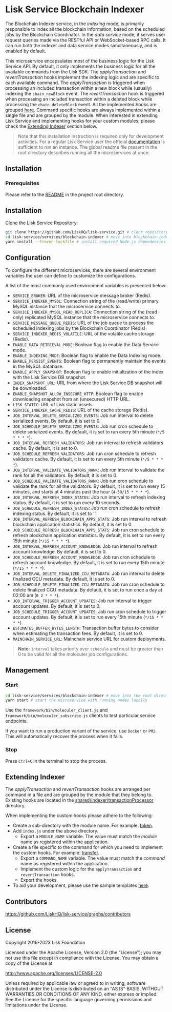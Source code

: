 # Lisk Service Blockchain Indexer

The Blockchain Indexer service, in the _indexing_ mode, is primarily responsible to index all the blockchain information, based on the scheduled jobs by the Blockchain Coordinator.
In the _data service_ mode, it serves user request queries made via the RESTful API or WebSocket-based RPC calls.
It can run both the indexer and data service modes simultaneously, and is enabled by default.

This microservice encapsulates most of the business logic for the Lisk Service API. By default, it only implements the business logic for all the available commands from the Lisk SDK.
The _applyTransaction_ and _revertTransaction_ hooks implement the indexing logic and are specific to each available command. The _applyTransaction_ is triggered when processing an included transaction within a new block while (usually) indexing the `chain_newBlock` event. The _revertTransaction_ hook is triggered when processing an included transaction within a deleted block while processing the `chain_deleteBlock` event. All the implemented hooks are grouped [here](./shared/indexer/transactionProcessor). Command specific hooks are always implemented within a single file and are grouped by the module. When interested in extending Lisk Service and implementing hooks for your custom modules, please check the [Extending Indexer](#extending-indexer) section below.

> Note that this installation instruction is required only for development activities. For a regular Lisk Service user the official [documentation](https://lisk.com/documentation/lisk-service/) is sufficient to run an instance. The global readme file present in the root directory describes running all the microservices at once.

## Installation

### Prerequisites

Please refer to the [README](../../README.md) in the project root directory.

## Installation

Clone the Lisk Service Repository:

```bash
git clone https://github.com/LiskHQ/lisk-service.git # clone repository
cd lisk-service/services/blockchain-indexer # move into blockchain-indexer microservice directory
yarn install --frozen-lockfile # install required Node.js dependencies
```

## Configuration

To configure the different microservices, there are several environment variables the user can define to customize the configurations.

A list of the most commonly used environment variables is presented below:

- `SERVICE_BROKER`: URL of the microservice message broker (Redis).
- `SERVICE_INDEXER_MYSQL`: Connection string of the (read/write) primary MySQL instance that the microservice connects to.
- `SERVICE_INDEXER_MYSQL_READ_REPLICA`: Connection string of the (read only) replicated MySQL instance that the microservice connects to.
- `SERVICE_MESSAGE_QUEUE_REDIS`: URL of the job queue to process the scheduled indexing jobs by the Blockchain Coordinator (Redis).
- `SERVICE_INDEXER_REDIS_VOLATILE`: URL of the volatile cache storage (Redis).
- `ENABLE_DATA_RETRIEVAL_MODE`: Boolean flag to enable the Data Service mode.
- `ENABLE_INDEXING_MODE`: Boolean flag to enable the Data Indexing mode.
- `ENABLE_PERSIST_EVENTS`: Boolean flag to permanently maintain the events in the MySQL database.
- `ENABLE_APPLY_SNAPSHOT`: Boolean flag to enable initialization of the index with the Lisk Service DB snapshot.
- `INDEX_SNAPSHOT_URL`: URL from where the Lisk Service DB snapshot will be downloaded.
- `ENABLE_SNAPSHOT_ALLOW_INSECURE_HTTP`: Boolean flag to enable downloading snapshot from an (unsecured) HTTP URL.
- `LISK_STATIC`: URL of Lisk static assets.
- `SERVICE_INDEXER_CACHE_REDIS`: URL of the cache storage (Redis).
- `JOB_INTERVAL_DELETE_SERIALIZED_EVENTS`: Job run interval to delete serialized events. By default, it is set to 0.
- `JOB_SCHEDULE_DELETE_SERIALIZED_EVENTS`: Job run cron schedule to delete serialized events. By default, it is set to run every 5th minute (`*/5 * * * *`).
- `JOB_INTERVAL_REFRESH_VALIDATORS`: Job run interval to refresh validators cache. By default, it is set to 0.
- `JOB_SCHEDULE_REFRESH_VALIDATORS`: Job run cron schedule to refresh validators cache. By default, it is set to run every 5th minute (`*/5 * * * *`).
- `JOB_INTERVAL_VALIDATE_VALIDATORS_RANK`: Job run interval to validate the rank for all the validators. By default, it is set to 0.
- `JOB_SCHEDULE_VALIDATE_VALIDATORS_RANK`: Job run cron schedule to validate the rank for all the validators. By default, it is set to run every 15 minutes, and starts at 4 minutes past the hour (`4-59/15 * * * *`).
- `JOB_INTERVAL_REFRESH_INDEX_STATUS`: Job run interval to refresh indexing status. By default, it is set to run every 10 seconds.
- `JOB_SCHEDULE_REFRESH_INDEX_STATUS`: Job run cron schedule to refresh indexing status. By default, it is set to ''.
- `JOB_INTERVAL_REFRESH_BLOCKCHAIN_APPS_STATS`: Job run interval to refresh blockchain application statistics. By default, it is set to 0.
- `JOB_SCHEDULE_REFRESH_BLOCKCHAIN_APPS_STATS`: Job run cron schedule to refresh blockchain application statistics. By default, it is set to run every 15th minute (`*/15 * * * *`).
- `JOB_INTERVAL_REFRESH_ACCOUNT_KNOWLEDGE`: Job run interval to refresh account knowledge. By default, it is set to 0.
- `JOB_SCHEDULE_REFRESH_ACCOUNT_KNOWLEDGE`: Job run cron schedule to refresh account knowledge. By default, it is set to run every 15th minute (`*/15 * * * *`).
- `JOB_INTERVAL_DELETE_FINALIZED_CCU_METADATA`: Job run interval to delete finalized CCU metadata. By default, it is set to 0.
- `JOB_SCHEDULE_DELETE_FINALIZED_CCU_METADATA`: Job run cron schedule to delete finalized CCU metadata. By default, it is set to run once a day at 02:00 am (`0 2 * * *`).
- `JOB_INTERVAL_TRIGGER_ACCOUNT_UPDATES`: Job run interval to trigger account updates. By default, it is set to 0.
- `JOB_SCHEDULE_TRIGGER_ACCOUNT_UPDATES`: Job run cron schedule to trigger account updates. By default, it is set to run every 15th minute (`*/15 * * * *`).
- `ESTIMATES_BUFFER_BYTES_LENGTH`: Transaction buffer bytes to consider when estimating the transaction fees. By default, it is set to 0.
- `MAINCHAIN_SERVICE_URL`: Mainchain service URL for custom deployments.

> **Note**: `interval` takes priority over `schedule` and must be greater than 0 to be valid for all the moleculer job configurations.

## Management

### Start

```bash
cd lisk-service/services/blockchain-indexer # move into the root directory of the blockchain-indexer microservice
yarn start # start the microservice with running nodes locally
```

Use the `framework/bin/moleculer_client.js` and `framework/bin/moleculer_subscribe.js` clients to test particular service endpoints.

If you want to run a production variant of the service, use `Docker` or `PM2`. This will automatically recover the process when it fails.

### Stop

Press `Ctrl+C` in the terminal to stop the process.

## Extending Indexer

The _applyTransaction_ and _revertTransaction_ hooks are arranged per command in a file and are grouped by the module that they belong to.<br />
Existing hooks are located in the [shared/indexer/transactionProcessor](./shared/indexer/transactionProcessor) directory.

When implementing the custom hooks please adhere to the following:

- Create a sub-directory with the module name. For example: [token](./shared/indexer/transactionProcessor/token).
- Add `index.js` under the above directory.
  - Export a `MODULE_NAME` variable. The value must match the _module_ name as registered within the application.
- Create a file specific to the command for which you need to implement the custom hooks. For example: [transfer](./shared/indexer/transactionProcessor/token/transfer.js).
  - Export a `COMMAND_NAME` variable. The value must match the _command_ name as registered within the application.
  - Implement the custom logic for the `applyTransaction` and `revertTransaction` hooks.
  - Export the hooks.
- To aid your development, please use the sample templates [here](./shared/indexer/transactionProcessor/0_moduleName).

## Contributors

https://github.com/LiskHQ/lisk-service/graphs/contributors

## License

Copyright 2016-2023 Lisk Foundation

Licensed under the Apache License, Version 2.0 (the "License");
you may not use this file except in compliance with the License.
You may obtain a copy of the License at

http://www.apache.org/licenses/LICENSE-2.0

Unless required by applicable law or agreed to in writing, software
distributed under the License is distributed on an "AS IS" BASIS,
WITHOUT WARRANTIES OR CONDITIONS OF ANY KIND, either express or implied.
See the License for the specific language governing permissions and
limitations under the License.

[lisk documentation site]: https://lisk.com/documentation
